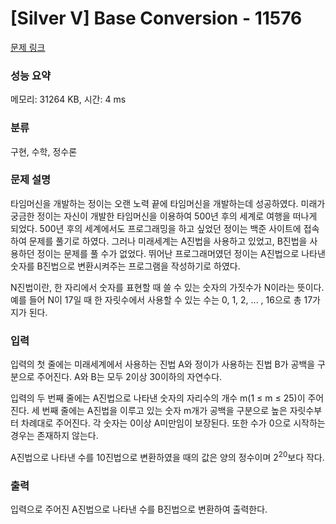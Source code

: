 # [Silver V] Base Conversion - 11576 

[문제 링크](https://www.acmicpc.net/problem/11576) 

### 성능 요약

메모리: 31264 KB, 시간: 4 ms

### 분류

구현, 수학, 정수론

### 문제 설명

<p>타임머신을 개발하는 정이는 오랜 노력 끝에 타임머신을 개발하는데 성공하였다. 미래가 궁금한 정이는 자신이 개발한 타임머신을 이용하여 500년 후의 세계로 여행을 떠나게 되었다. 500년 후의 세계에서도 프로그래밍을 하고 싶었던 정이는 백준 사이트에 접속하여 문제를 풀기로 하였다. 그러나 미래세계는 A진법을 사용하고 있었고, B진법을 사용하던 정이는 문제를 풀 수가 없었다. 뛰어난 프로그래머였던 정이는 A진법으로 나타낸 숫자를 B진법으로 변환시켜주는 프로그램을 작성하기로 하였다. </p>

<p>N진법이란, 한 자리에서 숫자를 표현할 때 쓸 수 있는 숫자의 가짓수가 N이라는 뜻이다. 예를 들어 N이 17일 때 한 자릿수에서 사용할 수 있는 수는 0, 1, 2, ... , 16으로 총 17가지가 된다.</p>

### 입력 

 <p>입력의 첫 줄에는 미래세계에서 사용하는 진법 A와 정이가 사용하는 진법 B가 공백을 구분으로 주어진다. A와 B는 모두 2이상 30이하의 자연수다.</p>

<p>입력의 두 번째 줄에는 A진법으로 나타낸 숫자의 자리수의 개수 m(1 ≤ m ≤ 25)이 주어진다. 세 번째 줄에는 A진법을 이루고 있는 숫자 m개가 공백을 구분으로 높은 자릿수부터 차례대로 주어진다. 각 숫자는 0이상 A미만임이 보장된다. 또한 수가 0으로 시작하는 경우는 존재하지 않는다.</p>

<p>A진법으로 나타낸 수를 10진법으로 변환하였을 때의 값은 양의 정수이며 2<sup>20</sup>보다 작다.</p>

### 출력 

 <p>입력으로 주어진 A진법으로 나타낸 수를 B진법으로 변환하여 출력한다.</p>


